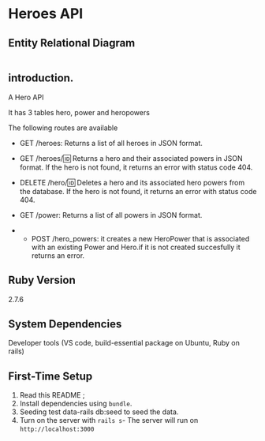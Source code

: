 # Heroes API

## Entity Relational Diagram
<img scr="https://moringa.instructure.com/courses/261/files/205969/preview">

## introduction. 
A Hero API

It has 3 tables hero, power and heropowers
 
The following routes are available

* GET /heroes: Returns a list of all heroes in JSON format.
* GET /heroes/:id: Returns a hero and their associated powers in JSON format. If the hero is not found, it returns an error with status code 404.

* DELETE /hero/:id: Deletes a hero and its associated hero powers from the database. If the hero is not found, it returns an error with status code 404.

* GET /power: Returns a list of all powers in JSON format.

* * POST /hero_powers: it creates a new HeroPower that is associated with an existing Power and Hero.if it is not created succesfully it returns an error.

## Ruby Version

2.7.6

## System Dependencies

Developer tools (VS code, build-essential package on Ubuntu, Ruby on rails)

## First-Time Setup

1. Read this README ;
2. Install dependencies using `bundle`.
3. Seeding test data-rails db:seed to seed the data.
4. Turn on the server with `rails s`- The server will run on `http://localhost:3000`